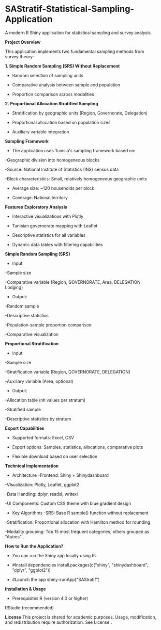 # SAStratif-Statistical-Sampling-Application

A modern R Shiny application for statistical sampling and survey analysis.

**Project Overview**

This application implements two fundamental sampling methods from survey theory:

**1. Simple Random Sampling (SRS) Without Replacement**
* Random selection of sampling units

* Comparative analysis between sample and population

* Proportion comparison across modalities

**2. Proportional Allocation Stratified Sampling**
* Stratification by geographic units (Region, Governorate, Delegation)

* Proportional allocation based on population sizes

* Auxiliary variable integration


**Sampling Framework**
* The application uses Tunisia's sampling framework based on:

-Geographic division into homogeneous blocks

-Source: National Institute of Statistics (INS) census data

-Block characteristics: Small, relatively homogeneous geographic units

- Average size: ~120 households per block

- Coverage: National territory

**Features**
**Exploratory Analysis**
* Interactive visualizations with Plotly

* Tunisian governorate mapping with Leaflet

* Descriptive statistics for all variables

* Dynamic data tables with filtering capabilities

**Simple Random Sampling (SRS)**
* Input:

-Sample size

-Comparative variable (Region, GOVERNORATE, Area, DELEGATION, Lodging)

* Output:

-Random sample

-Descriptive statistics

-Population-sample proportion comparison

-Comparative visualization

**Proportional Stratification**
* Input:

-Sample size

-Stratification variable (Region, GOVERNORATE, DELEGATION)

-Auxiliary variable (Area, optional)

* Output:

-Allocation table (nh values per stratum)

-Stratified sample

-Descriptive statistics by stratum

**Export Capabilities**
* Supported formats: Excel, CSV

* Export options: Samples, statistics, allocations, comparative plots

* Flexible download based on user selection

**Technical Implementation**
* Architecture
-Frontend: Shiny + Shinydashboard

-Visualization: Plotly, Leaflet, ggplot2

-Data Handling: dplyr, readxl, writexl

-UI Components: Custom CSS theme with blue gradient design

* Key Algorithms
-SRS: Base R sample() function without replacement

-Stratification: Proportional allocation with Hamilton method for rounding

-Modality grouping: Top 15 most frequent categories, others grouped as "Autres" .

 **How to Run the Application?**

* You can run the Shiny app locally using R:

* #Install dependencies
install.packages(c("shiny", "shinydashboard", "dplyr", "ggplot2"))

* #Launch the app
shiny::runApp("SAStratif")

**Installation & Usage**
* Prerequisites
R (version 4.0 or higher)

RStudio (recommended)

 **License**
This project is shared for academic purposes. Usage, modification, and redistribution require authorization.
See License .
